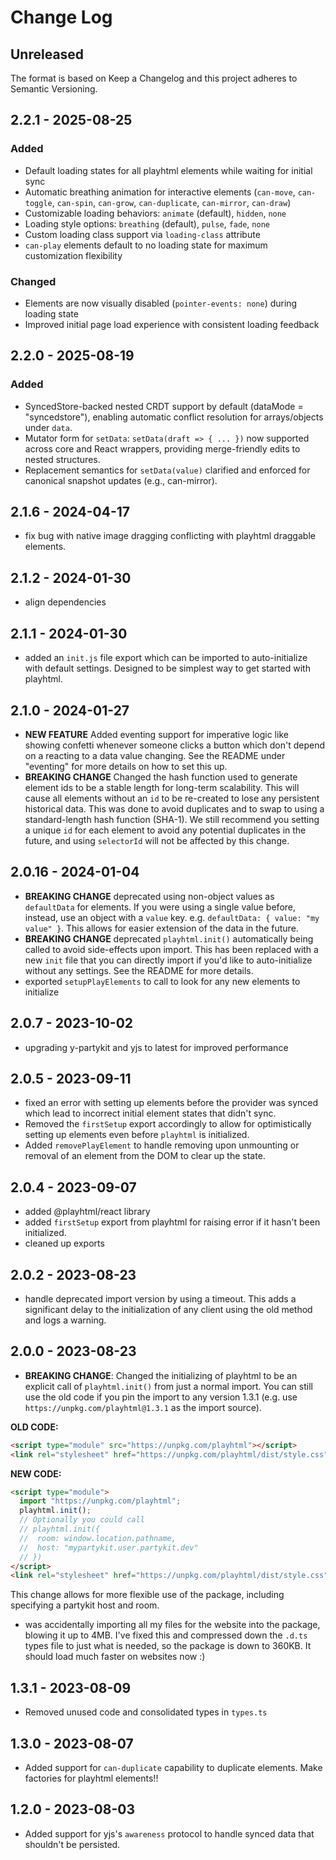 # Change Log

## Unreleased

The format is based on Keep a Changelog and this project adheres to Semantic Versioning.

## 2.2.1 - 2025-08-25

### Added

- Default loading states for all playhtml elements while waiting for initial sync
- Automatic breathing animation for interactive elements (`can-move`, `can-toggle`, `can-spin`, `can-grow`, `can-duplicate`, `can-mirror`, `can-draw`)
- Customizable loading behaviors: `animate` (default), `hidden`, `none`
- Loading style options: `breathing` (default), `pulse`, `fade`, `none`  
- Custom loading class support via `loading-class` attribute
- `can-play` elements default to no loading state for maximum customization flexibility

### Changed

- Elements are now visually disabled (`pointer-events: none`) during loading state
- Improved initial page load experience with consistent loading feedback

## 2.2.0 - 2025-08-19

### Added

- SyncedStore-backed nested CRDT support by default (dataMode = "syncedstore"), enabling automatic conflict resolution for arrays/objects under `data`.
- Mutator form for `setData`: `setData(draft => { ... })` now supported across core and React wrappers, providing merge-friendly edits to nested structures.
- Replacement semantics for `setData(value)` clarified and enforced for canonical snapshot updates (e.g., can-mirror).

## 2.1.6 - 2024-04-17

- fix bug with native image dragging conflicting with playhtml draggable elements.

## 2.1.2 - 2024-01-30

- align dependencies

## 2.1.1 - 2024-01-30

- added an `init.js` file export which can be imported to auto-initialize with default settings. Designed to be simplest way to get started with playhtml.

## 2.1.0 - 2024-01-27

- **NEW FEATURE** Added eventing support for imperative logic like showing confetti whenever someone clicks a button which don't depend on a reacting to a data value changing. See the README under "eventing" for more details on how to set this up.
- **BREAKING CHANGE** Changed the hash function used to generate element ids to be a stable length for long-term scalability. This will cause all elements without an `id` to be re-created to lose any persistent historical data. This was done to avoid duplicates and to swap to using a standard-length hash function (SHA-1). We still recommend you setting a unique `id` for each element to avoid any potential duplicates in the future, and using `selectorId` will not be affected by this change.

## 2.0.16 - 2024-01-04

- **BREAKING CHANGE** deprecated using non-object values as `defaultData` for elements. If you were using a single value before, instead, use an object with a `value` key. e.g. `defaultData: { value: "my value" }`. This allows for easier extension of the data in the future.
- **BREAKING CHANGE** deprecated `playhtml.init()` automatically being called to avoid side-effects upon import. This has been replaced with a new `init` file that you can directly import if you'd like to auto-initialize without any settings. See the README for more details.
- exported `setupPlayElements` to call to look for any new elements to initialize

## 2.0.7 - 2023-10-02

- upgrading y-partykit and yjs to latest for improved performance

## 2.0.5 - 2023-09-11

- fixed an error with setting up elements before the provider was synced which lead to incorrect initial element states that didn't sync.
- Removed the `firstSetup` export accordingly to allow for optimistically setting up elements even before `playhtml` is initialized.
- Added `removePlayElement` to handle removing upon unmounting or removal of an element from the DOM to clear up the state.

## 2.0.4 - 2023-09-07

- added @playhtml/react library
- added `firstSetup` export from playhtml for raising error if it hasn't been initialized.
- cleaned up exports

## 2.0.2 - 2023-08-23

- handle deprecated import version by using a timeout. This adds a significant delay to the initialization of any client using the old method and logs a warning.

## 2.0.0 - 2023-08-23

- **BREAKING CHANGE**: Changed the initializing of playhtml to be an explicit call of `playhtml.init()` from just a normal import. You can still use the old code if you pin the import to any version 1.3.1 (e.g. use `https://unpkg.com/playhtml@1.3.1` as the import source).

**OLD CODE:**

```html
<script type="module" src="https://unpkg.com/playhtml"></script>
<link rel="stylesheet" href="https://unpkg.com/playhtml/dist/style.css" />
```

**NEW CODE:**

```html
<script type="module">
  import "https://unpkg.com/playhtml";
  playhtml.init();
  // Optionally you could call
  // playhtml.init({
  //  room: window.location.pathname,
  //  host: "mypartykit.user.partykit.dev"
  // })
</script>
<link rel="stylesheet" href="https://unpkg.com/playhtml/dist/style.css" />
```

This change allows for more flexible use of the package, including specifying a partykit host and room.

- was accidentally importing all my files for the website into the package, blowing it up to 4MB. I've fixed this and compressed down the `.d.ts` types file to just what is needed, so the package is down to 360KB. It should load much faster on websites now :)

## 1.3.1 - 2023-08-09

- Removed unused code and consolidated types in `types.ts`

## 1.3.0 - 2023-08-07

- Added support for `can-duplicate` capability to duplicate elements. Make factories for playhtml elements!!

## 1.2.0 - 2023-08-03

- Added support for yjs's `awareness` protocol to handle synced data that shouldn't be persisted.
